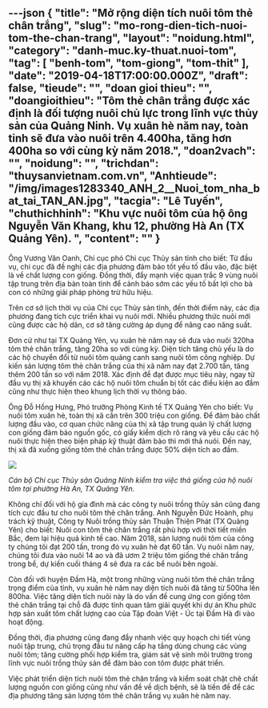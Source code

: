 ---json
{
    "title": "Mở rộng diện tích nuôi tôm thẻ chân trắng",
    "slug": "mo-rong-dien-tich-nuoi-tom-the-chan-trang",
    "layout": "noidung.html",
    "category": "danh-muc.ky-thuat.nuoi-tom",
    "tag": [
        "benh-tom",
        "tom-giong",
        "tom-thit"
    ],
    "date": "2019-04-18T17:00:00.000Z",
    "draft": false,
    "tieude": "",
    "doan gioi thieu": "",
    "doangioithieu": "Tôm thẻ chân trắng được xác định là đối tượng nuôi chủ lực trong lĩnh vực thủy sản của Quảng Ninh. Vụ xuân hè năm nay, toàn tỉnh sẽ đưa vào nuôi trên 4.400ha, tăng hơn 400ha so với cùng kỳ năm 2018.",
    "doan2vach": "",
    "noidung": "",
    "trichdan": "thuysanvietnam.com.vn",
    "Anhtieude": "/img/images1283340_ANH_2__Nuoi_tom_nha_bat_tai_TAN_AN.jpg",
    "tacgia": "Lê Tuyến",
    "chuthichhinh": "Khu vực nuôi tôm của hộ ông Nguyễn Văn Khang, khu 12, phường Hà An (TX Quảng Yên). ",
    "__content__": ""
}
---
<p>&Ocirc;ng Vương Văn Oanh, Chi cục ph&oacute; Chi cục Thủy sản tỉnh cho biết: Từ đầu vụ, chi cục đ&atilde; đề nghị c&aacute;c địa phương đảm bảo tốt yếu tố đầu v&agrave;o, đặc biệt l&agrave; về chất lượng con giống. Đồng thời, đẩy mạnh việc quan trắc 9 v&ugrave;ng nu&ocirc;i tập trung tr&ecirc;n địa b&agrave;n to&agrave;n tỉnh để cảnh b&aacute;o sớm c&aacute;c yếu tố bất lợi cho b&agrave; con c&oacute; những giải ph&aacute;p ph&ograve;ng trừ hữu hiệu.</p>

<p>Tr&ecirc;n cơ sở lịch thời vụ của Chi cục Thủy sản tỉnh, đến thời điểm n&agrave;y, c&aacute;c địa phương đang t&iacute;ch cực triển khai vụ nu&ocirc;i mới. Nhiều phương thức nu&ocirc;i mới cũng được c&aacute;c hộ d&acirc;n, cơ sở tăng cường &aacute;p dụng để n&acirc;ng cao năng suất.</p>

<p>Đơn cử như tại TX Quảng Y&ecirc;n, vụ xu&acirc;n h&egrave; năm nay sẽ đưa v&agrave;o nu&ocirc;i 320ha t&ocirc;m thẻ ch&acirc;n trắng, tăng 20ha so với c&ugrave;ng kỳ. Diện t&iacute;ch tăng chủ yếu l&agrave; do c&aacute;c hộ chuyển đổi từ nu&ocirc;i t&ocirc;m quảng canh sang nu&ocirc;i t&ocirc;m c&ocirc;ng nghiệp. Dự kiến sản lượng t&ocirc;m thẻ ch&acirc;n trắng của thị x&atilde; năm nay đạt 2.700 tấn, tăng th&ecirc;m 200 tấn so với năm 2018. X&aacute;c định để đạt được mục ti&ecirc;u n&agrave;y, ngay từ đầu vụ thị x&atilde; khuyến c&aacute;o c&aacute;c hộ nu&ocirc;i t&ocirc;m chuẩn bị tốt c&aacute;c điều kiện ao đầm cũng như thực hiện theo khung lịch thời vụ th&ocirc;ng b&aacute;o.</p>

<p>&Ocirc;ng Đỗ Hồng Hưng, Ph&oacute; trưởng Ph&ograve;ng Kinh tế TX Quảng Y&ecirc;n cho biết: Vụ nu&ocirc;i t&ocirc;m xu&acirc;n h&egrave;, to&agrave;n thị x&atilde; cần tr&ecirc;n 300 triệu con giống. Để đảm bảo chất lượng đầu v&agrave;o, cơ quan chức năng của thị x&atilde; tập trung quản l&yacute; chất lượng con giống đảm bảo nguồn gốc, c&oacute; giấy kiểm dịch r&otilde; r&agrave;ng v&agrave; y&ecirc;u cầu c&aacute;c hộ nu&ocirc;i thực hiện theo biện ph&aacute;p kỹ thuật đảm bảo th&igrave; mới thả nu&ocirc;i. Đến nay, thị x&atilde; đ&atilde; xuống giống t&ocirc;m thẻ ch&acirc;n trắng được 50% diện t&iacute;ch ao đầm.</p>

<p><img src="http://www.baoquangninh.com.vn/dataimages/201904/original/images1283365_ANh_5__TOM_GIONG_CO_GIAY_TO_XUAT_XU_NGUONG_GOC.jpg" /></p>

<p><em>C&aacute;n bộ Chi cục Thủy sản Quảng Ninh kiểm tra việc thả giống của hộ nu&ocirc;i t&ocirc;m tại phường H&agrave; An, TX Quảng Y&ecirc;n.&nbsp;</em></p>

<p>Kh&ocirc;ng chỉ đối với hộ gia đ&igrave;nh m&agrave; c&aacute;c c&ocirc;ng ty nu&ocirc;i trồng thủy sản cũng đang t&iacute;ch cực đầu tư cho nu&ocirc;i t&ocirc;m thẻ ch&acirc;n trắng. Anh Nguyễn Đức Ho&agrave;nh, phụ tr&aacute;ch kỹ thuật, C&ocirc;ng ty Nu&ocirc;i trồng thủy sản Thuận Thiện Ph&aacute;t (TX Quảng Y&ecirc;n) cho biết: Nu&ocirc;i con t&ocirc;m thẻ ch&acirc;n trắng rất ph&ugrave; hợp với thời tiết miền Bắc, đem lại hiệu quả kinh tế cao. Năm 2018, sản lượng nu&ocirc;i t&ocirc;m của c&ocirc;ng ty ch&uacute;ng t&ocirc;i đạt 200 tấn, trong đ&oacute; vụ xu&acirc;n h&egrave; đạt 60 tấn. Vụ nu&ocirc;i năm nay, ch&uacute;ng t&ocirc;i đưa v&agrave;o nu&ocirc;i 14 ao v&agrave; đ&atilde; ươm 2 triệu t&ocirc;m giống thẻ ch&acirc;n trắng trong bể, dự kiến cuối th&aacute;ng 4 sẽ đưa ra c&aacute;c bể nu&ocirc;i b&ecirc;n ngo&agrave;i.</p>

<p>C&ograve;n đối với huyện Đầm H&agrave;, một trong những v&ugrave;ng nu&ocirc;i t&ocirc;m thẻ ch&acirc;n trắng trọng điểm của tỉnh, vụ xu&acirc;n h&egrave; năm nay diện t&iacute;ch nu&ocirc;i đ&atilde; tăng từ 500ha l&ecirc;n 800ha. Việc tăng diện t&iacute;ch nu&ocirc;i n&agrave;y l&agrave; do vấn đề cung ứng con giống t&ocirc;m thẻ ch&acirc;n trắng tại chỗ đ&atilde; được tỉnh quan t&acirc;m giải quyết khi dự &aacute;n Khu phức hợp sản xuất t&ocirc;m chất lượng cao của Tập đo&agrave;n Việt - &Uacute;c tại Đầm H&agrave; đi v&agrave;o hoạt động.</p>

<p>Đồng thời, địa phương cũng đang đẩy nhanh việc quy hoạch chi tiết v&ugrave;ng nu&ocirc;i tập trung, ch&uacute; trọng đầu tư n&acirc;ng cấp hạ tầng d&ugrave;ng chung c&aacute;c v&ugrave;ng nu&ocirc;i t&ocirc;m; tăng cường phối hợp kiểm tra, gi&aacute;m s&aacute;t vệ sinh m&ocirc;i trường trong lĩnh vực nu&ocirc;i trồng thủy sản để đảm bảo con t&ocirc;m được ph&aacute;t triển.</p>

<p>Việc ph&aacute;t triển diện t&iacute;ch nu&ocirc;i t&ocirc;m thẻ ch&acirc;n trắng v&agrave; kiểm so&aacute;t chặt chẽ chất lượng nguồn con giống cũng như vấn đề về dịch bệnh, sẽ l&agrave; tiền đề để c&aacute;c địa phương tăng sản lượng t&ocirc;m thẻ ch&acirc;n trắng vụ xu&acirc;n h&egrave; năm nay.</p>
